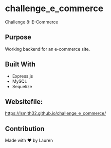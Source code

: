 # challenge_e_commerce
Challenge 8: E-Commerce

## Purpose
Working backend for an e-commerce site.

## Built With
* Express.js
* MySQL
* Sequelize

## Websitefile:
https://lsmith32.github.io/challenge_e_commerce/

## Contribution
Made with ❤️ by Lauren
